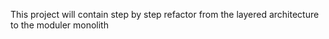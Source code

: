 This project will contain step by step refactor from the layered architecture to the moduler monolith
